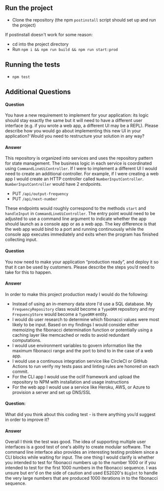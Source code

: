 ## Run the project

- Clone the repository (the npm `postinstall` script should set up and run the project)

If postinstall doesn't work for some reason:
- cd into the project directory
- Run `npm i && npm run build && npm run start:prod`

## Running the tests
- `npm test`

## Additional Questions
#### Question
You have a new requirement to implement for your application: its logic should stay exactly the same but it will need to have a different user interface (e.g. if you wrote a web app, a different UI may be a REPL).
Please describe how you would go about implementing this new UI in your application? Would you need to restructure your solution in any way?

#### Answer
This repository is organized into services and uses the repository pattern for state management. The business logic in each service is coordinated using `CommandLineUiController`. If I were to implement a different UI I would need to create an additional controller. For example, if I were creating a web app I would create an HTTP controller called `NumberInputController`. `NumberInputController` would have 2 endpoints.

- PUT `/api/output-frequency`
- PUT `/api/next-number`

These endpoints would roughly correspond to the methods `start` and `handleInput` in `CommandLineUiController`. The entry point would need to be adjusted to use a command line argument to indicate whether the app should launch as a console app or as a web app. The key difference is that the web app would bind to a port and running continuously while the console app executes immediately and exits when the program has finished collecting input. 

#### Question
You now need to make your application “production ready”, and deploy it so that it can be used by customers.
Please describe the steps you’d need to take for this to happen.

#### Answer
In order to make this project production ready I would do the following:
- Instead of using an in-memory data store I'd use a SQL database. My `FrequencyRepository` class would become a `TypeORM` repository and my `FrequencyStore` would become a `TypeORM` entity.
- I would do user research to determine which fibonacci values were most likely to be input. Based on my findings I would consider either memoizing the fibonacci determination function or potentially using a caching layer like memcached or redis to avoid redundant computations.
- I would use environment variables to govern information like the maximum fibonacci range and the port to bind to in the case of a web app.
- I would use a continuous integration service like CircleCI or GitHub Actions to run verify my tests pass and linting rules are honored on each commit. 
- For the CLI app I would use the oclif framework and upload the repository to NPM with installation and usage instructions
- For the web app I would use a service like Heroku, AWS, or Azure to provision a server and set up DNS/SSL

#### Question:
What did you think about this coding test - is there anything you’d suggest in order to improve it?

#### Answer
Overall I think the test was good. The idea of supporting multiple user interfaces is a good test of one's ability to create modular software. The command line interface also provides an interesting testing problem since a CLI blocks while waiting for input. The one thing I would clarify is whether you intended to test for fibonacci numbers up to the number 1000 or if you intended to test for the first 1000 numbers in the fibonacci sequence. I was unsure but err'd on the side of caution and used ES2020's `BigInt` to handle the very large numbers that are produced 1000 iterations in to the fibonacci sequence.
